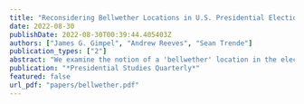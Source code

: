 ```yaml
---
title: "Reconsidering Bellwether Locations in U.S. Presidential Elections"
date: 2022-08-30
publishDate: 2022-08-30T00:39:44.405403Z
authors: ["James G. Gimpel", "Andrew Reeves", "Sean Trende"]
publication_types: ["2"]
abstract: "We examine the notion of a 'bellwether' location in the electoral political context. Bellwethers are thought to have predictive power because they supposedly signal how the entire electorate will move on Election Day. We consider how the number of bellwether counties— defined in several ways—has fluctuated since the 1930s. We also explore the extent to which bellwethers successfully predict future elections. With the proliferation of geographic polarization, few counties can successively and successfully pick the winner of presidential elections. Other bellwether measures fare slightly better or worse, but like Tufte and Sun (1975) found nearly half a century ago, bellwethers today continue to be poor predictors of future performance."
publication: "*Presidential Studies Quarterly*"
featured: false
url_pdf: "papers/bellwether.pdf"
---
```


